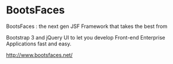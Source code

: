 BootsFaces
==========

BootsFaces : the next gen JSF Framework that takes the best from

Bootstrap 3 and jQuery UI to let you develop Front-end Enterprise Applications fast and easy.

http://www.bootsfaces.net/

